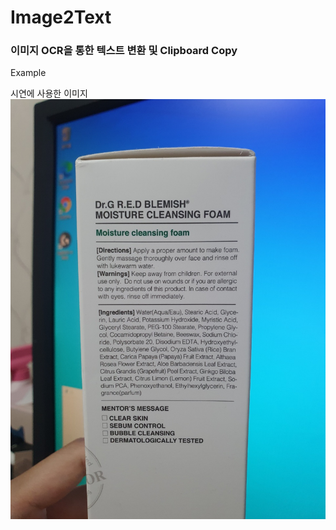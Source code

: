 # Image2Text
### 이미지 OCR을 통한 텍스트 변환 및 Clipboard Copy

Example    

시연에 사용한 이미지
![ex_image](./images/ex.jpg)